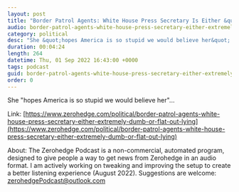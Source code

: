 ```yaml
---
layout: post
title: "Border Patrol Agents: White House Press Secretary Is Either &quot;Extremely Dumb Or Flat-Out Lying&quot; About Migrant Crisis"
audio: border-patrol-agents-white-house-press-secretary-either-extremely-dumb-or-flat-out-lying-0
category: political
desc: "She &quot;hopes America is so stupid we would believe her&quot;..."
duration: 00:04:24
length: 264
datetime: Thu, 01 Sep 2022 16:43:00 +0000
tags: podcast
guid: border-patrol-agents-white-house-press-secretary-either-extremely-dumb-or-flat-out-lying-0
order: 0
---
```

She &quot;hopes America is so stupid we would believe her&quot;...

Link: [https://www.zerohedge.com/political/border-patrol-agents-white-house-press-secretary-either-extremely-dumb-or-flat-out-lying](https://www.zerohedge.com/political/border-patrol-agents-white-house-press-secretary-either-extremely-dumb-or-flat-out-lying)

About: The Zerohedge Podcast is a non-commercial, automated program, designed to give people a way to get news from Zerohedge in an audio format.  I am actively working on tweaking and improving the setup to create a better listening experience (August 2022).  Suggestions are welcome: [zerohedgePodcast@outlook.com](mailto:zerohedgePodcast@outlook.com)
